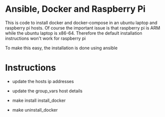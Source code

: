 # Ansible, Docker and Raspberry Pi

This is code to install docker and docker-compose in an ubuntu laptop and raspberry pi hosts.
Of course the important issue is that raspberry pi is ARM while the ubuntu laptop is x86-64.
Therefore the default installation instructions won't work for raspberry pi

To make this easy, the installation is done using ansible

# Instructions

- update the hosts ip addresses
- update the group_vars host details

- make install install_docker
- make uninstall_docker
